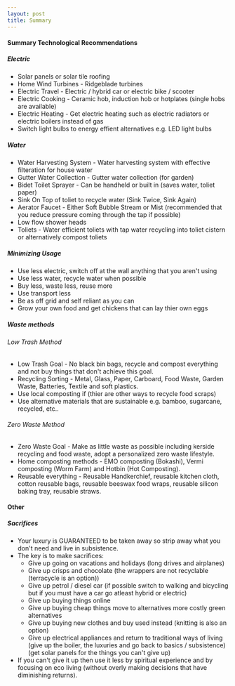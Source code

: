 ```yaml
---
layout: post
title: Summary
---
```


#### Summary Technological Recommendations
##### Electric
- Solar panels or solar tile roofing
- Home Wind Turbines - Ridgeblade turbines
- Electric Travel - Electric / hybrid car or electric bike / scooter
- Electric Cooking - Ceramic hob, induction hob or hotplates (single hobs are available)
- Electric Heating - Get electric heating such as electric radiators or electric boilers instead of gas
- Switch light bulbs to energy effient alternatives e.g. LED light bulbs

##### Water
- Water Harvesting System - Water harvesting system with effective filteration for house water
- Gutter Water Collection - Gutter water collection (for garden)
- Bidet Toilet Sprayer - Can be handheld or built in (saves water, toliet paper)
- Sink On Top of toliet to recycle water (Sink Twice, Sink Again)
- Aerator Faucet - Either Soft Bubble Stream or Mist (recommended that you reduce pressure coming through the tap if possible)
- Low flow shower heads
- Toliets - Water efficient toliets with tap water recycling into toliet cistern or alternatively compost toliets

##### Minimizing Usage
- Use less electric, switch off at the wall anything that you aren't using
- Use less water, recycle water when possible
- Buy less, waste less, reuse more
- Use transport less
- Be as off grid and self reliant as you can
- Grow your own food and get chickens that can lay thier own eggs

##### Waste methods
###### Low Trash Method
- Low Trash Goal - No black bin bags, recycle and compost everything and not buy things that don't achieve this goal.
- Recycling Sorting - Metal, Glass, Paper, Carboard, Food Waste, Garden Waste, Batteries, Textile and soft plastics.
- Use local composting if (thier are other ways to recycle food scraps)
- Use alternative materials that are sustainable e.g. bamboo, sugarcane, recycled, etc..

###### Zero Waste Method
- Zero Waste Goal - Make as little waste as possible including kerside recycling and food waste, adopt a personalized zero waste lifestyle.
- Home composting methods - EMO composting (Bokashi), Vermi composting (Worm Farm) and Hotbin (Hot Composting).
- Reusable everything - Reusable Handkerchief, reusable kitchen cloth, cotton reusable bags, reusable beeswax food wraps, reusable silicon baking tray, reusable straws.

#### Other
##### Sacrifices
- Your luxury is GUARANTEED to be taken away so strip away what you don't need and live in subsistence.
- The key is to make sacrifices:
    - Give up going on vacations and holidays (long drives and airplanes)
    - Give up crisps and chocolate (the wrappers are not recyclable (terracycle is an option))
    - Give up petrol / diesel car (if possible switch to walking and bicycling but if you must have a car go atleast hybrid or electric)
    - Give up buying things online
    - Give up buying cheap things move to alternatives more costly green alternatives
    - Give up buying new clothes and buy used instead (knitting is also an option)
    - Give up electrical appliances and return to traditional ways of living (give up the boiler, the luxuries and go back to basics / subsistence) (get solar panels for the things you can't give up)
- If you can't give it up then use it less by spiritual experience and by focusing on eco living (without overly making decisions that have diminishing returns).
